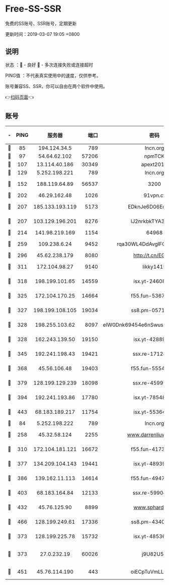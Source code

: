 # Free-SS-SSR

免费的SS账号、SSR账号，定期更新

更新时间：2019-03-07 19:05 +0800

## 说明

状态     ：🙂 - 良好 🙁 - 多次连接失败或连接超时

PING值   ：不代表真实使用中的速度，仅供参考。

账号兼容SS、SSR，你可以自由在两个软件中使用。

👉[扫码页面](https://liesauer.github.io/Free-SS-SSR/)👈

## 账号

|-|PING|服务器|端口|密码|加密方式|区域|
|:----:|:----:|:-----:|-----:|:----:|:----:|:----:|
|🙂|85|194.124.34.5|789|lncn.org|rc4|JP|
|🙂|97|54.64.62.102|57206|npmTCK|rc4-md5|JP|
|🙂|107|13.114.40.186|30349|apext2019|chacha20|JP|
|🙂|129|5.252.198.221|789|lncn.org|rc4|JP|
|🙂|152|188.119.64.89|56537|3200|aes-256-cfb|RU|
|🙂|202|46.29.162.48|1026|91vpn.cf|rc4-md5|RU|
|🙂|207|185.133.193.119|5173|EDknJe6D06EoWDaw|aes-256-cfb|US|
|🙂|207|103.129.196.201|8276|lJ2nrkbkTYA30wv0|aes-256-cfb|US|
|🙂|214|141.98.219.169|1154|64968|chacha20|US|
|🙂|259|109.238.6.24|9452|rqa30WL4DdAvgIFG6Fs3znzTa|aes-256-cfb|FR|
|🙂|296|45.62.238.179|8080|http://t.cn/EGJIyrl|rc4-md5|CA|
|🙂|311|172.104.98.27|9140|likky1415|aes-256-cfb|JP|
|🙂|318|198.199.101.65|14559|isx.yt-24608045|aes-256-cfb|US|
|🙂|325|172.104.170.25|14664|f55.fun-53676794|aes-256-cfb|SG|
|🙂|327|198.199.108.105|19034|ss8.pm-05716410|aes-256-cfb|US|
|🙂|328|198.255.103.62|8097|eIW0Dnk69454e6nSwuspv9DmS201tQ0D|aes-256-cfb|US|
|🙂|328|162.243.139.50|19150|isx.yt-42889129|aes-256-cfb|US|
|🙂|345|192.241.198.43|19421|ssx.re-17128013|aes-256-cfb|US|
|🙂|368|45.56.106.48|19403|f55.fun-55549591|aes-256-cfb|US|
|🙂|379|128.199.129.239|18098|ssx.re-45997655|aes-256-cfb|SG|
|🙂|394|192.241.193.86|17780|isx.yt-78548549|aes-256-cfb|US|
|🙂|443|68.183.189.217|11754|isx.yt-55364676|aes-256-cfb|SG|
|🙂|84|5.252.198.222|789|lncn.org|rc4|JP|
|🙂|258|45.32.58.124|2255|www.darrenliuwei.com|aes-256-cfb|JP|
|🙂|310|172.104.181.121|16672|f55.fun-41734869|aes-256-cfb|SG|
|🙂|377|134.209.104.143|19441|isx.yt-48939965|aes-256-cfb|SG|
|🙂|386|139.162.11.113|14614|f55.fun-49472003|aes-256-cfb|SG|
|🙂|403|68.183.164.84|12133|ssx.re-59904626|aes-256-cfb|US|
|🙂|432|45.76.125.90|8899|www.sphard.com|aes-256-cfb|AU|
|🙂|466|128.199.249.61|17336|ss8.pm-43407054|aes-256-cfb|SG|
|🙁|373|128.199.225.78|15732|isx.yt-48536641|aes-256-cfb|SG|
|🙁|373|27.0.232.19|60026|j9U82U53|xchacha20-ietf-poly1305|HK|
|🙁|451|45.76.114.190|443|oiECpTuVmLLxk4Ts|aes-256-cfb|AU|
